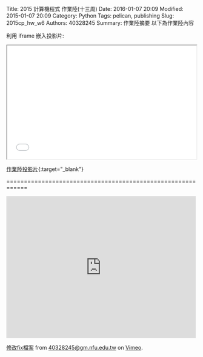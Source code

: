 Title: 2015 計算機程式 作業陸(十三周)
Date: 2016-01-07 20:09
Modified: 2015-01-07 20:09
Category: Python
Tags: pelican, publishing
Slug: 2015cp_hw_w6
Authors: 40328245
Summary: 作業陸摘要
以下為作業陸內容

利用 iframe 嵌入投影片:

<iframe src="simplest6.html" width="500" height="300"></iframe>

[作業陸投影片](simplest6.html){:target="_blank"}


============================================================


 <iframe src="https://player.vimeo.com/video/151007891" width="500" height="375" frameborder="0" webkitallowfullscreen mozallowfullscreen allowfullscreen></iframe>
<p><a href="https://vimeo.com/151007891">修改fix檔案</a> from <a href="https://vimeo.com/user45396653">40328245@gm.nfu.edu.tw</a> on <a href="https://vimeo.com">Vimeo</a>.</p>

